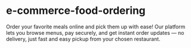 # e-commerce-food-ordering
Order your favorite meals online and pick them up with ease! Our platform lets you browse menus, pay securely, and get instant order updates — no delivery, just fast and easy pickup from your chosen restaurant.
